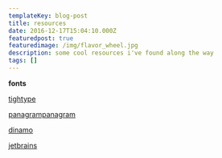 ```yaml
---
templateKey: blog-post
title: resources
date: 2016-12-17T15:04:10.000Z
featuredpost: true
featuredimage: /img/flavor_wheel.jpg
description: some cool resources i've found along the way
tags: []
---
```

**fonts**

[tightype](https://tightype.com/)

[panagrampanagram](https://pangrampangram.com/)

[dinamo](https://abcdinamo.com/)

[jetbrains](https://www.jetbrains.com/lp/mono/)

[](https://www.jetbrains.com/lp/mono/)